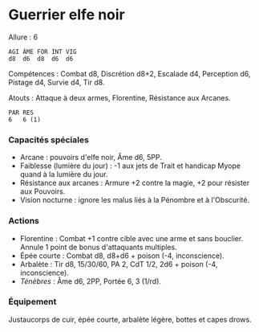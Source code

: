 # Guerrier elfe noir

Allure : 6

	AGI	ÂME	FOR	INT	VIG
	d8	d6	d8	d6	d6

Compétences : Combat d8, Discrétion d8+2, Escalade d4, Perception d6, Pistage d4, Survie d4, Tir d8.

Atouts : Attaque à deux armes, Florentine, Résistance aux Arcanes.

	PAR	RES
	6	6 (1)

### Capacités spéciales
- Arcane : pouvoirs d'elfe noir, Âme d6, 5PP.
- Faiblesse (lumière du jour) : -1 aux jets de Trait et handicap Myope quand à la lumière du jour.
- Résistance aux arcanes : Armure +2 contre la magie, +2 pour résister aux Pouvoirs.
- Vision nocturne : ignore les malus liés à la Pénombre et à l'Obscurité.

### Actions
- Florentine : Combat +1 contre cible avec une arme et sans bouclier. Annule 1 point de bonus d'attaquants multiples.
- Épée courte : Combat d8, d8+d6 + poison (-4, inconscience).
- Arbalète : Tir d8, 15/30/60, PA 2, CdT 1/2, 2d6 + poison (-4, inconscience).
- _Ténèbres_ : Âme d6, 2PP, Portée 6, 3 (1/rd).

### Équipement
Justaucorps de cuir, épée courte, arbalète légère, bottes et capes drows. 
